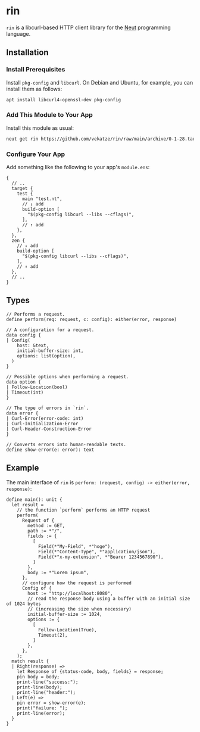 # rin

`rin` is a libcurl-based HTTP client library for the [Neut](https://vekatze.github.io/neut/) programming language.

## Installation

### Install Prerequisites

Install `pkg-config` and `libcurl`. On Debian and Ubuntu, for example, you can install them as follows:

```sh
apt install libcurl4-openssl-dev pkg-config
```

### Add This Module to Your App

Install this module as usual:

```sh
neut get rin https://github.com/vekatze/rin/raw/main/archive/0-1-28.tar.zst
```

### Configure Your App

Add something like the following to your app's `module.ens`:

```ens
{
  // ..
  target {
    test {
      main "test.nt",
      // ↓ add
      build-option [
        "$(pkg-config libcurl --libs --cflags)",
      ],
      // ↑ add
    },
  },
  zen {
    // ↓ add
    build-option [
      "$(pkg-config libcurl --libs --cflags)",
    ],
    // ↑ add
  },
  // ..
}
```

## Types

```neut
// Performs a request.
define perform(req: request, c: config): either(error, response)

// A configuration for a request.
data config {
| Config(
    host: &text,
    initial-buffer-size: int,
    options: list(option),
  )
}

// Possible options when performing a request.
data option {
| Follow-Location(bool)
| Timeout(int)
}

// The type of errors in `rin`.
data error {
| Curl-Error(error-code: int)
| Curl-Initialization-Error
| Curl-Header-Construction-Error
}

// Converts errors into human-readable texts.
define show-error(e: error): text
```

## Example

The main interface of `rin` is `perform: (request, config) -> either(error, response)`:

```neut
define main(): unit {
  let result =
    // the function `perform` performs an HTTP request
    perform(
      Request of {
        method := GET,
        path := *"/",
        fields := {
          [
            Field(*"My-Field", *"hoge"),
            Field(*"Content-Type", *"application/json"),
            Field(*"x-my-extension", *"Bearer 1234567890"),
          ]
        },
        body := *"Lorem ipsum",
      },
      // configure how the request is performed
      Config of {
        host := "http://localhost:8080",
        // read the response body using a buffer with an initial size of 1024 bytes
        // (increasing the size when necessary)
        initial-buffer-size := 1024,
        options := {
          [
            Follow-Location(True),
            Timeout(2),
          ]
        },
      },
    );
  match result {
  | Right(response) =>
    let Response of {status-code, body, fields} = response;
    pin body = body;
    print-line("success:");
    print-line(body);
    print-line("header:");
  | Left(e) =>
    pin error = show-error(e);
    print("failure: ");
    print-line(error);
  }
}
```
